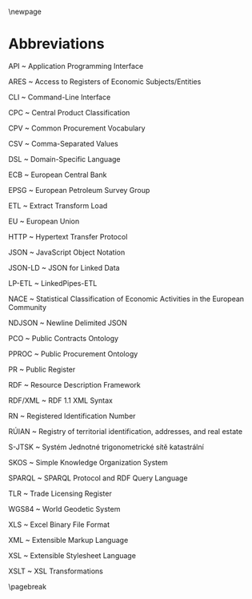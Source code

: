 \newpage

# Abbreviations

API
~ Application Programming Interface

ARES
~ Access to Registers of Economic Subjects/Entities

CLI
~ Command-Line Interface

CPC
~ Central Product Classification

CPV
~ Common Procurement Vocabulary

CSV
~ Comma-Separated Values

DSL
~ Domain-Specific Language

ECB
~ European Central Bank

EPSG
~ European Petroleum Survey Group

ETL
~ Extract Transform Load

EU
~ European Union

HTTP
~ Hypertext Transfer Protocol

JSON
~ JavaScript Object Notation

JSON-LD
~ JSON for Linked Data

LP-ETL
~ LinkedPipes-ETL

NACE
~ Statistical Classification of Economic Activities in the European Community

NDJSON
~ Newline Delimited JSON

PCO
~ Public Contracts Ontology

PPROC
~ Public Procurement Ontology

PR
~ Public Register

RDF
~ Resource Description Framework

RDF/XML
~ RDF 1.1 XML Syntax

RN
~ Registered Identification Number

RÚIAN
~ Registry of territorial identification, addresses, and real estate

S-JTSK
~ Systém Jednotné trigonometrické sítě katastrální

SKOS
~ Simple Knowledge Organization System

SPARQL
~ SPARQL Protocol and RDF Query Language

TLR
~ Trade Licensing Register

WGS84
~ World Geodetic System

XLS
~ Excel Binary File Format

XML
~ Extensible Markup Language

XSL
~ Extensible Stylesheet Language

XSLT
~ XSL Transformations

\pagebreak
